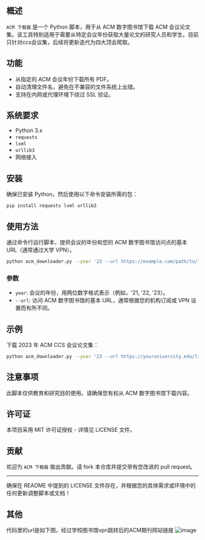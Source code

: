 ## 概述
`ACM 下载器` 是一个 Python 脚本，用于从 ACM 数字图书馆下载 ACM 会议论文集。该工具特别适用于需要从特定会议年份获取大量论文的研究人员和学生。目前只针对ccs会议集，后续将更新迭代为四大顶会爬取。

## 功能
- 从指定的 ACM 会议年份下载所有 PDF。
- 自动清理文件名，避免在不兼容的文件系统上出错。
- 支持在内网或代理环境下绕过 SSL 验证。

## 系统要求
- Python 3.x
- `requests`
- `lxml`
- `urllib3`
- 网络接入

## 安装
确保已安装 Python，然后使用以下命令安装所需的包：

```bash
pip install requests lxml urllib3
```

## 使用方法
通过命令行运行脚本，提供会议的年份和您的 ACM 数字图书馆访问点的基本 URL（通常通过大学 VPN）。

```bash
python acm_downloader.py --year '23 --url https://example.com/path/to/library
```

### 参数
- `year`: 会议的年份，用两位数字格式表示（例如，'21, '22, '23）。
- `--url`: 访问 ACM 数字图书馆的基本 URL，通常根据您的机构订阅或 VPN 设置而有所不同。

## 示例
下载 2023 年 ACM CCS 会议论文集：

```bash
python acm_downloader.py --year '23 --url https://youruniversity.edu/library
```

## 注意事项
此脚本仅供教育和研究目的使用。请确保您有权从 ACM 数字图书馆下载内容。

## 许可证
本项目采用 MIT 许可证授权 - 详情见 LICENSE 文件。

## 贡献
欢迎为 `ACM 下载器` 做出贡献。请 fork 本仓库并提交带有您改进的 pull request。

---

确保在 README 中提到的 LICENSE 文件存在，并根据您的具体需求或环境中的任何更新调整脚本或文档！
## 其他
代码里的url是如下图，经过学校图书馆vpn跳转后的ACM期刊网站链接
![image](https://github.com/jerry609/ccs-spider/assets/83530782/be92e939-a87b-4a92-b240-de65d4494fe0)
